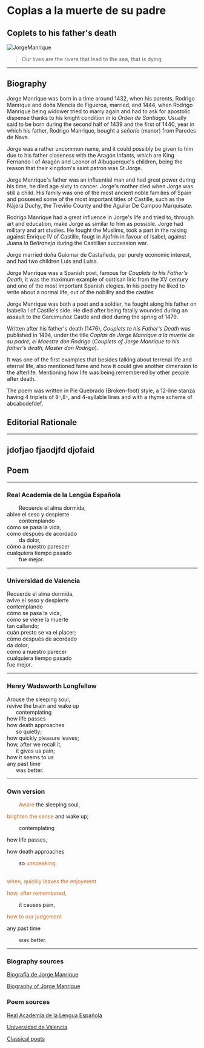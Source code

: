 # Coplas a la muerte de su padre
## Coplets to his father's death

![JorgeManrique](https://media.theobjective.com/app/uploads/2021/02/13091548/jorge-manrique-poeta-revelacion.jpg)  
> Our lives are the rivers that lead to the sea, that is dying
---
## Biography  
Jorge Manrique was born in a time around 1432, when his parents, Rodrigo Manrique and doña Mencía de Figueroa, married, and 1444, when Rodrigo Manrique being widower tried to marry again and had to ask for apostolic dispense thanks to his knight condition in _la Orden de Santiago_.
Usually said to be born during the second half of 1439 and the first of 1440, year in which his father, Rodrigo Manrique, bought a _señorío_ (manor) from Paredes de Nava. 
  
Jorge was a rather uncommon name, and it could possibly be given to him due to his father closeness with the Aragón Infants, which are King Fernando I of Aragón and Leonor of Albuquerque's children, being the reason that their kingdom's saint patron was St Jorge.

Jorge Manrique's father was an influential man and had great power during his time, he died age sixty to cancer. Jorge's mother died when Jorge was still a child. His family was one of the most ancient noble families of Spain and possesed some of the most important titles of Castille, such as the Nájera Duchy, the Treviño County and the Aguilar De Campoo Marquisate.

Rodrigo Manrique had a great influence in Jorge's life and tried to, through art and education, make Jorge as similar to him as possible. Jorge had military and art studies. He fought the Muslims, took a part in the raising against Enrique IV of Castille, fougt in Ajofrín in favour of Isabel, against Juana _la Beltraneja_ during the Castillian succession war.

Jorge married doña Guiomar de Castañeda, per purely economic interest, and had two children Luis and Luisa.

Jorge Manrique was a Spanish poet, famous for _Couplets to his Father's Death_, it was the maximum example of cortisan liric from the XV century and one of the most important Spanish elegies. In his poetry he liked to write about a normal life, out of the nobility and the castles

Jorge Manrique was both a poet and a soldier, he fought along his father on Isabella I of Castile's side. He died after being fatally wounded  during an assault to the Garcimuñoz Castle and died during the spring of 1479.  
  
Written after his father's death (1476), _Couplets to his Father's Death_ was published in 1494, under the title _Coplas de Jorge Manrique a la muerte de su padre, el Maestre don Rodrigo_ (_Couplets of Jorge Manrique to his father's death, Master don Rodrigo_).  
  
It was one of the first examples that besides talking about terrenal life and eternal life, also mentioned fame and how it could give another dimension to the afterlife. Mentioning how life was being remembered by other people after death.  
   
The poem was written in Pie Quebrado (Broken-foot) style, a 12-line stanza having 4 triplets of 8-,8-, and 4-syllable lines and with a rhyme scheme of abcabcdefdef. 
  
## Editorial Rationale
---
jdofjao
fjaodjfd
djofaid
---
## Poem 
---
### Real Academia de la Lengüa Española
&nbsp;&nbsp;&nbsp;&nbsp;&nbsp;&nbsp;&nbsp;&nbsp;Recuerde el alma dormida,  
abive el seso y despierte  
&nbsp;&nbsp;&nbsp;&nbsp;&nbsp;&nbsp;&nbsp;&nbsp;contemplando  
cómo se pasa la vida,  
cómo después de acordado  
&nbsp;&nbsp;&nbsp;&nbsp;&nbsp;&nbsp;&nbsp;&nbsp;da dolor,  
cómo a nuestro parescer  
cualquiera tiempo pasado  
&nbsp;&nbsp;&nbsp;&nbsp;&nbsp;&nbsp;&nbsp;&nbsp;fue mejor.  

---


### Universidad de Valencia

Recuerde el alma dormida,  
avive el seso y despierte  
contemplando  
cómo se pasa la vida,  
cómo se viene la muerte  
tan callando;  
cuán presto se va el placer;  
cómo después de acordado  
da dolor;  
cómo a nuestro parecer  
cualquiera tiempo pasado  
fue mejor.  

----

### Henry Wadsworth Longfellow 

Arouse the sleeping soul,  
revive the brain and wake up  
&nbsp;&nbsp;&nbsp;&nbsp;&nbsp;&nbsp;contemplating  
how life passes  
how death approaches  
&nbsp;&nbsp;&nbsp;&nbsp;&nbsp;&nbsp;so quietly;  
how quickly pleasure leaves;  
how, after we recall it,  
&nbsp;&nbsp;&nbsp;&nbsp;&nbsp;&nbsp;it gives us pain;  
how it seems to us  
any past time  
&nbsp;&nbsp;&nbsp;&nbsp;&nbsp;&nbsp;was better.  

---

### Own version

&nbsp;&nbsp;&nbsp;&nbsp;&nbsp;&nbsp;&nbsp;&nbsp;<span style="color:chocolate">Aware</span> the sleeping soul,  

<span style="color:chocolate">brighten the sense</span>
 and wake up;  

&nbsp;&nbsp;&nbsp;&nbsp;&nbsp;&nbsp;&nbsp;&nbsp;contemplating  

how life passes,  

how death approaches  

&nbsp;&nbsp;&nbsp;&nbsp;&nbsp;&nbsp;&nbsp;&nbsp;so <span style="color:chocolate">unspeaking;</span>  
<br>

<span style="color:chocolate">when, quickly leaves the enjoyment</span>
  

<span style="color:chocolate">how, after remembered,</span>  

&nbsp;&nbsp;&nbsp;&nbsp;&nbsp;&nbsp;&nbsp;&nbsp;it causes pain,  

<span style="color:chocolate">how to our judgement</span>  

any past time  

&nbsp;&nbsp;&nbsp;&nbsp;&nbsp;&nbsp;&nbsp;&nbsp;was better.  


---
### Biography sources

 [Biografía de Jorge Manrique](https://www.biografiasyvidas.com/biografia/m/manrique.htm)  
   
 [Biography of Jorge Manrique](https://www.britannica.com/biography/Jorge-Manrique)  
### Poem sources

[Real Academia de la Lengua Española](https://www.rae.es/sites/default/files/Coplas_a_la_muerte_de_su_padre.pdf)

[Universidad de Valencia](https://www.uv.es/ivorra/Literatura/Coplas.htm)

[Classical poets](https://classicalpoets.org/2020/08/02/verses-on-the-death-of-his-father-coplas-por-la-muerte-de-su-padre-by-jorge-manrique/#/)
